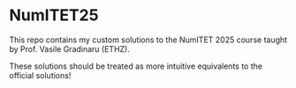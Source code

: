 # NumITET25

This repo contains my custom solutions to the NumITET 2025 course taught by Prof. Vasile Gradinaru (ETHZ).

These solutions should be treated as more intuitive equivalents to the official solutions!
